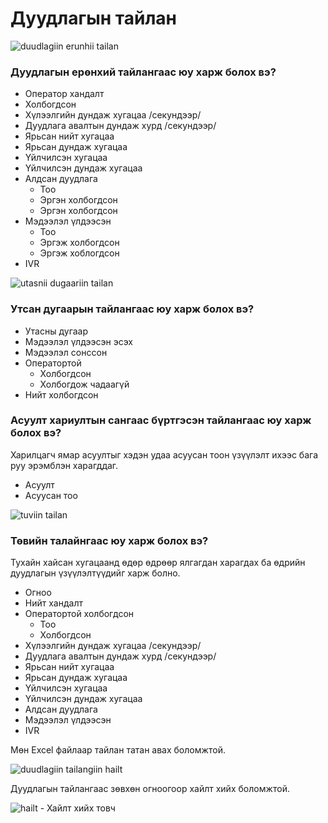 # Дуудлагын тайлан

![duudlagiin erunhii tailan](/img/call-report-1.png)

### Дуудлагын ерөнхий тайлангаас юу харж болох вэ?

- Оператор хандалт
- Холбогдсон
- Хүлээлгийн дундаж хугацаа /секундээр/
- Дуудлага авалтын дундаж хурд /секундээр/
- Ярьсан нийт хугацаа
- Ярьсан дундаж хугацаа
- Үйлчилсэн хугацаа
- Үйлчилсэн дундаж хугацаа
- Алдсан дуудлага
  - Тоо
  - Эргэн холбогдсон
  - Эргэн холбогдсон
- Мэдээлэл үлдээсэн
  - Тоо
  - Эргэж холбогдсон
  - Эргэж хоблогдсон
- IVR

![utasnii dugaariin tailan](/img/call-report-2.png)

### Утсан дугаарын тайлангаас юу харж болох вэ?

- Утасны дугаар
- Мэдээлэл үлдээсэн эсэх
- Мэдээлэл сонссон
- Оператортой
  - Холбогдсон
  - Холбогдож чадаагүй
- Нийт холбогдсон

### Асуулт хариултын сангаас бүртгэсэн тайлангаас юу харж болох вэ?

Харилцагч ямар асуултыг хэдэн удаа асуусан тоон үзүүлэлт ихээс бага руу эрэмблэн харагддаг.

- Асуулт
- Асуусан тоо

![tuviin tailan](/img/call-report-3.png)

### Төвийн талайнгаас юу харж болох вэ?

Тухайн хайсан хугацаанд өдөр өдрөөр ялгагдан харагдах ба өдрийн дуудлагын үзүүлэлтүүдийг харж болно.

- Огноо
- Нийт хандалт
- Оператортой холбогдсон
  - Тоо
  - Холбогдсон
- Хүлээлгийн дундаж хугацаа /секундээр/
- Дуудлага авалтын дундаж хурд /секундээр/
- Ярьсан нийт хугацаа
- Ярьсан дундаж хугацаа
- Үйлчилсэн хугацаа
- Үйлчилсэн дундаж хугацаа
- Алдсан дуудлага
- Мэдээлэл үлдээсэн
- IVR

Мөн Excel файлаар тайлан татан авах боломжтой.

![duudlagiin tailangiin hailt](/img/call-report-search.png)

Дуудлагын тайлангаас зөвхөн огноогоор хайлт хийх боломжтой.

![hailt](/img/search-button.png) - Хайлт хийх товч
